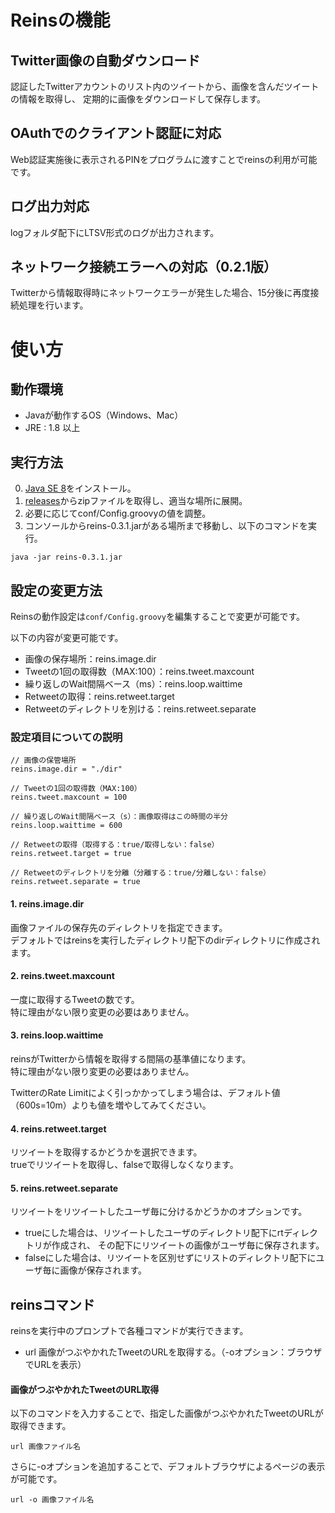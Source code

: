 
# Reinsの機能

## Twitter画像の自動ダウンロード
認証したTwitterアカウントのリスト内のツイートから、画像を含んだツイートの情報を取得し、
定期的に画像をダウンロードして保存します。

## OAuthでのクライアント認証に対応
Web認証実施後に表示されるPINをプログラムに渡すことでreinsの利用が可能です。

## ログ出力対応
logフォルダ配下にLTSV形式のログが出力されます。

## ネットワーク接続エラーへの対応（0.2.1版）
Twitterから情報取得時にネットワークエラーが発生した場合、15分後に再度接続処理を行います。



# 使い方

## 動作環境

- Javaが動作するOS（Windows、Mac）
- JRE : 1.8 以上


## 実行方法

0. [Java SE 8](http://www.oracle.com/technetwork/java/javase/downloads/index.html)をインストール。
1. [releases](https://github.com/seriwb/reins/releases/latest)からzipファイルを取得し、適当な場所に展開。
2. 必要に応じてconf/Config.groovyの値を調整。
3. コンソールからreins-0.3.1.jarがある場所まで移動し、以下のコマンドを実行。
```
java -jar reins-0.3.1.jar
```


## 設定の変更方法

Reinsの動作設定は```conf/Config.groovy```を編集することで変更が可能です。

以下の内容が変更可能です。

- 画像の保存場所：reins.image.dir
- Tweetの1回の取得数（MAX:100）：reins.tweet.maxcount
- 繰り返しのWait間隔ベース（ms）：reins.loop.waittime
- Retweetの取得：reins.retweet.target
- Retweetのディレクトリを別ける：reins.retweet.separate


### 設定項目についての説明

```
// 画像の保管場所
reins.image.dir = "./dir"

// Tweetの1回の取得数（MAX:100）
reins.tweet.maxcount = 100

// 繰り返しのWait間隔ベース（s）：画像取得はこの時間の半分
reins.loop.waittime = 600

// Retweetの取得（取得する：true/取得しない：false）
reins.retweet.target = true

// Retweetのディレクトリを分離（分離する：true/分離しない：false）
reins.retweet.separate = true
```

#### 1. reins.image.dir

画像ファイルの保存先のディレクトリを指定できます。  
デフォルトではreinsを実行したディレクトリ配下のdirディレクトリに作成されます。


#### 2. reins.tweet.maxcount

一度に取得するTweetの数です。  
特に理由がない限り変更の必要はありません。


#### 3. reins.loop.waittime

reinsがTwitterから情報を取得する間隔の基準値になります。  
特に理由がない限り変更の必要はありません。

TwitterのRate Limitによく引っかかってしまう場合は、デフォルト値（600s=10m）よりも値を増やしてみてください。


#### 4. reins.retweet.target

リツイートを取得するかどうかを選択できます。  
trueでリツイートを取得し、falseで取得しなくなります。


#### 5. reins.retweet.separate

リツイートをリツイートしたユーザ毎に分けるかどうかのオプションです。

- trueにした場合は、リツイートしたユーザのディレクトリ配下にrtディレクトリが作成され、
その配下にリツイートの画像がユーザ毎に保存されます。
- falseにした場合は、リツイートを区別せずにリストのディレクトリ配下にユーザ毎に画像が保存されます。



## reinsコマンド

reinsを実行中のプロンプトで各種コマンドが実行できます。

- url		画像がつぶやかれたTweetのURLを取得する。（-oオプション：ブラウザでURLを表示）


#### 画像がつぶやかれたTweetのURL取得

以下のコマンドを入力することで、指定した画像がつぶやかれたTweetのURLが取得できます。

    url 画像ファイル名

さらに-oオプションを追加することで、デフォルトブラウザによるページの表示が可能です。

    url -o 画像ファイル名
